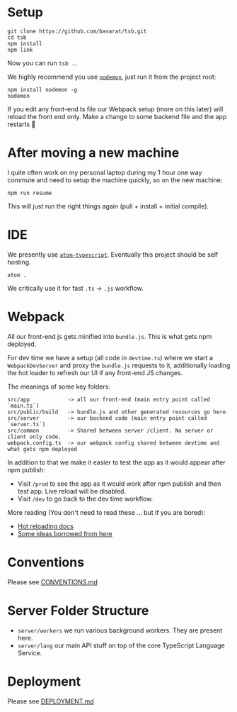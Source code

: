 # Setup
```
git clone https://github.com/basarat/tsb.git
cd tsb
npm install
npm link
```

Now you can run `tsb .`.

We highly recommend you use [`nodemon`](https://github.com/remy/nodemon), just run it from the project root:

```
npm install nodemon -g
nodemon
```

If you edit any front-end ts file our Webpack setup (more on this later) will reload the front end only. Make a change to some backend file and the app restarts :rose:

# After moving a new machine
I quite often work on my personal laptop during my 1 hour one way commute and need to setup the machine quickly, so on the new machine:

```
npm run resume
```

This will just run the right things again (pull + install + initial compile).

# IDE
We presently use [`atom-typescript`](https://atom.io/packages/atom-typescript). Eventually this project should be self hosting.

```
atom .
```

We critically use it for fast `.ts` -> `.js` workflow.

# Webpack
All our front-end js gets minified into `bundle.js`. This is what gets npm deployed.

For dev time we have a setup (all code in `devtime.ts`) where we start a `WebpackDevServer` and proxy the `bundle.js` requests to it, additionally loading the hot loader to refresh our UI if any front-end JS changes.

The meanings of some key folders:
```
src/app            -> all our front-end (main entry point called `main.ts`)
src/public/build   -> bundle.js and other generated resources go here
src/server         -> our backend code (main entry point called `server.ts`)
src/common         -> Shared between server /client. No server or client only code.
webpack.config.ts  -> our webpack config shared between devtime and what gets npm deployed
```

In addition to that we make it easier to test the app as it would appear after npm publish:

* Visit `/prod` to see the app as it would work after npm publish and then test app. Live reload will be disabled.
* Visit `/dev` to go back to the dev time workflow.

More reading (You don't need to read these ... but if you are bored):
* [Hot reloading docs](https://github.com/webpack/docs/wiki/hot-module-replacement-with-webpack)
* [Some ideas borrowed from here](http://www.christianalfoni.com/articles/2015_04_19_The-ultimate-webpack-setup)

# Conventions
Please see [CONVENTIONS.md]('./CONVENTIONS.md')


# Server Folder Structure

* `server/workers` we run various background workers. They are present here.
* `server/lang` our main API stuff on top of the core TypeScript Language Service.

# Deployment
Please see [DEPLOYMENT.md]('./DEPLOYMENT.md')
